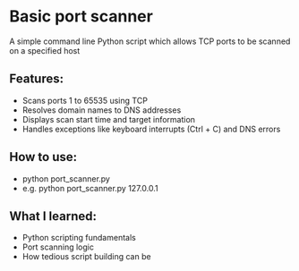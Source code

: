 # Basic port scanner

A simple command line Python script which allows TCP ports to be scanned on a specified host

## Features:
- Scans ports 1 to 65535 using TCP
- Resolves domain names to DNS addresses
- Displays scan start time and target information
- Handles exceptions like keyboard interrupts (Ctrl + C) and DNS errors

## How to use:
- python port_scanner.py <target>
- e.g. python port_scanner.py 127.0.0.1

## What I learned:
- Python scripting fundamentals
- Port scanning logic
- How tedious script building can be
